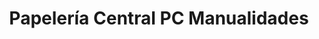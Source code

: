 ---
title: "Papelería Central PC Manualidades"
url: /malacatos/papeleria-central-pc-manualidades/
shop: Schreibwaren
---